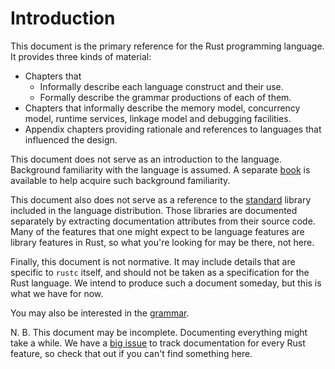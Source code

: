 # Introduction

This document is the primary reference for the Rust programming language. It
provides three kinds of material:

  - Chapters that
     - Informally describe each language construct and their use.
     - Formally describe the grammar productions of each of them.
  - Chapters that informally describe the memory model, concurrency model,
    runtime services, linkage model and debugging facilities.
  - Appendix chapters providing rationale and references to languages that
    influenced the design.

This document does not serve as an introduction to the language. Background
familiarity with the language is assumed. A separate [book] is available to
help acquire such background familiarity.

This document also does not serve as a reference to the [standard] library
included in the language distribution. Those libraries are documented
separately by extracting documentation attributes from their source code. Many
of the features that one might expect to be language features are library
features in Rust, so what you're looking for may be there, not here.

Finally, this document is not normative. It may include details that are
specific to `rustc` itself, and should not be taken as a specification for
the Rust language. We intend to produce such a document someday, but this
is what we have for now.

You may also be interested in the [grammar].

N. B. This document may be incomplete. Documenting everything might take a
while. We have a [big issue] to track documentation for every Rust feature,
so check that out if you can't find something here.

[book]: ../book/index.html
[standard]: ../std/index.html
[grammar]: ../grammar.html
[big issue]: https://github.com/rust-lang-nursery/reference/issues/9
